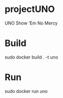 # projectUNO
UNO Show ‘Em No Mercy


# Build

sudo docker build . -t uno

# Run

sudo docker run uno
